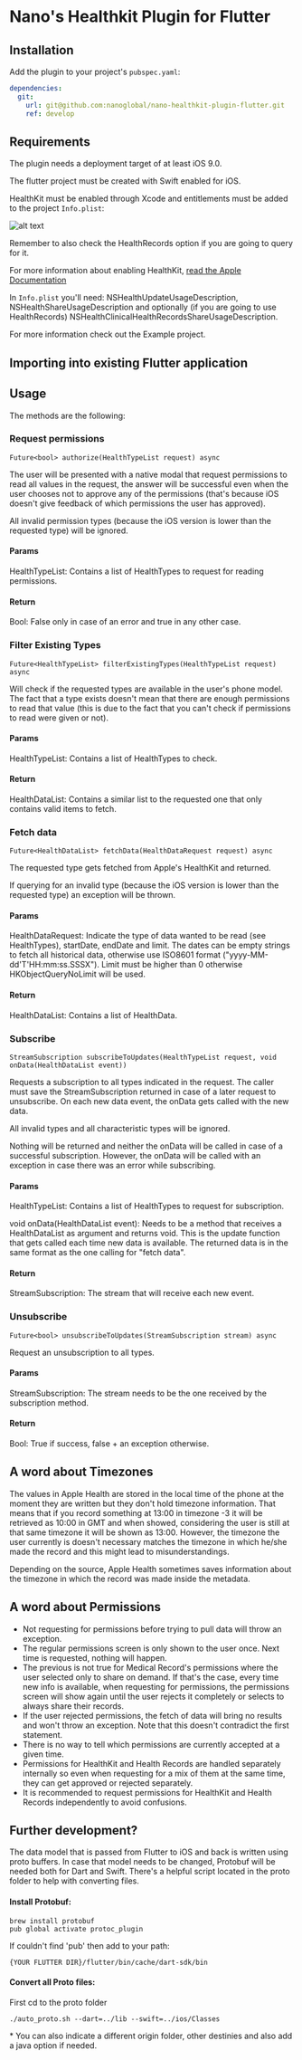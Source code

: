 # Nano's Healthkit Plugin for Flutter

## Installation

Add the plugin to your project's `pubspec.yaml`:

```yaml
dependencies:
  git:
    url: git@github.com:nanoglobal/nano-healthkit-plugin-flutter.git
    ref: develop
```

## Requirements

The plugin needs a deployment target of at least iOS 9.0.

The flutter project must be created with Swift enabled for iOS.

HealthKit must be enabled through Xcode and entitlements must be added to the project `Info.plist`:

![alt text](https://docs-assets.developer.apple.com/published/749e5c40bb/c46af629-7d07-4402-98fc-c9657cfc5594.png "Enable HealthKit capabilities")

Remember to also check the HealthRecords option if you are going to query for it.

For more information about enabling HealthKit, [read the Apple Documentation](https://developer.apple.com/documentation/healthkit/setting_up_healthkit)

In `Info.plist` you'll need:
NSHealthUpdateUsageDescription, NSHealthShareUsageDescription and optionally (if you are going to use HealthRecords) NSHealthClinicalHealthRecordsShareUsageDescription.

For more information check out the Example project.

## Importing into existing Flutter application


## Usage

The methods are the following:

### Request permissions
```
Future<bool> authorize(HealthTypeList request) async
```
The user will be presented with a native modal that request permissions to read all values in the request, the answer will be successful even when the user chooses not to approve any of the permissions (that's because iOS doesn't give feedback of which permissions the user has approved).

All invalid permission types (because the iOS version is lower than the requested type) will be ignored.

#### Params
HealthTypeList: Contains a list of HealthTypes to request for reading permissions.

#### Return
Bool: False only in case of an error and true in any other case.

### Filter Existing Types
```
Future<HealthTypeList> filterExistingTypes(HealthTypeList request) async
```
Will check if the requested types are available in the user's phone model. The fact that a type exists doesn't mean that there are enough permissions to read that value (this is due to the fact that you can't check if permissions to read were given or not).

#### Params
HealthTypeList: Contains a list of HealthTypes to check.

#### Return
HealthDataList: Contains a similar list to the requested one that only contains valid items to fetch.


### Fetch data
```
Future<HealthDataList> fetchData(HealthDataRequest request) async
```
The requested type gets fetched from Apple's HealthKit and returned.

If querying for an invalid type (because the iOS version is lower than the requested type) an exception will be thrown.

#### Params
HealthDataRequest: Indicate the type of data wanted to be read (see HealthTypes), startDate, endDate and limit. The dates can be empty strings to fetch all historical data, otherwise use ISO8601 format ("yyyy-MM-dd'T'HH:mm:ss.SSSX"). Limit must be higher than 0 otherwise HKObjectQueryNoLimit will be used.

#### Return
HealthDataList: Contains a list of HealthData.


### Subscribe
```
StreamSubscription subscribeToUpdates(HealthTypeList request, void onData(HealthDataList event))
```
Requests a subscription to all types indicated in the request. The caller must save the StreamSubscription returned in case of a later request to unsubscribe. On each new data event, the onData gets called with the new data.

All invalid types and all characteristic types will be ignored.

Nothing will be returned and neither the onData will be called in case of a successful subscription. However, the onData will be called with an exception in case there was an error while subscribing.

#### Params
HealthTypeList: Contains a list of HealthTypes to request for subscription.

void onData(HealthDataList event): Needs to be a method that receives a HealthDataList as argument and returns void. This is the update function that gets called each time new data is available. The returned data is in the same format as the one calling for "fetch data".


#### Return
StreamSubscription: The stream that will receive each new event.

### Unsubscribe
```
Future<bool> unsubscribeToUpdates(StreamSubscription stream) async
```
Request an unsubscription to all types.

#### Params
StreamSubscription: The stream needs to be the one received by the subscription method.

#### Return
Bool: True if success, false + an exception otherwise.


## A word about Timezones

The values in Apple Health are stored in the local time of the phone at the moment they are written but they don't hold timezone information. That means that if you record something at 13:00 in timezone -3 it will be retrieved as 10:00 in GMT and when showed, considering the user is still at that same timezone it will be shown as 13:00. However, the timezone the user currently is doesn't necessary matches the timezone in which he/she made the record and this might lead to misunderstandings.

Depending on the source, Apple Health sometimes saves information about the timezone in which the record was made inside the metadata.


## A word about Permissions

- Not requesting for permissions before trying to pull data will throw an exception.
- The regular permissions screen is only shown to the user once. Next time is requested, nothing will happen.
- The previous is not true for Medical Record's permissions where the user selected only to share on demand. If that's the case, every time new info is available, when requesting for permissions, the permissions screen will show again until the user rejects it completely or selects to always share their records.
- If the user rejected permissions, the fetch of data will bring no results and won't throw an exception. Note that this doesn't contradict the first statement.
- There is no way to tell which permissions are currently accepted at a given time.
- Permissions for HealthKit and Health Records are handled separately internally so even when requesting for a mix of them at the same time, they can get approved or rejected separately.
- It is recommended to request permissions for HealthKit and Health Records independently to avoid confusions.

## Further development?

The data model that is passed from Flutter to iOS and back is written using proto buffers. In case that model needs to be changed, Protobuf will be needed both for Dart and Swift. There's a helpful script located in the proto folder to help with converting files.

#### Install Protobuf:
```
brew install protobuf
pub global activate protoc_plugin
```

If couldn't find 'pub' then add to your path:
```
{YOUR FLUTTER DIR}/flutter/bin/cache/dart-sdk/bin
```

#### Convert all Proto files:
First cd to the proto folder
```
./auto_proto.sh --dart=../lib --swift=../ios/Classes
```

\* You can also indicate a different origin folder, other destinies and also add a java option if needed.

